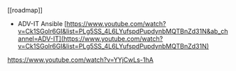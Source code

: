 [[roadmap]]

- ADV-IT Ansible [https://www.youtube.com/watch?v=Ck1SGolr6GI&list=PLg5SS_4L6LYufspdPupdynbMQTBnZd31N&ab_channel=ADV-IT](https://www.youtube.com/watch?v=Ck1SGolr6GI&list=PLg5SS_4L6LYufspdPupdynbMQTBnZd31N)



https://www.youtube.com/watch?v=YYjCwLs-1hA